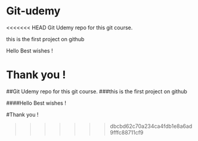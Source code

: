 # Git-udemy
<<<<<<< HEAD
Git Udemy repo for this git course.

this is the first project on github

Hello Best wishes !

Thank you !
=======

##Git Udemy repo for this git course.
###this is the first project on github

####Hello Best wishes !

#Thank you !
>>>>>>> dbcbd62c70a234ca4fdb1e8a6ad9fffc88711cf9
